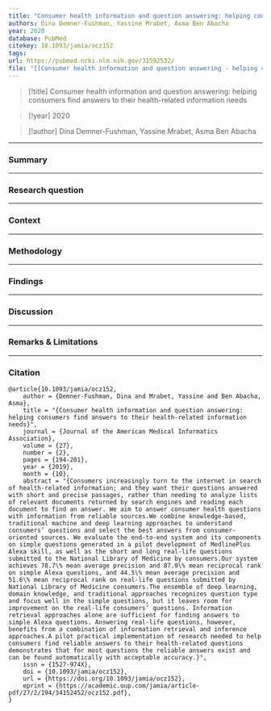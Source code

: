 ```yaml
---
title: "Consumer health information and question answering: helping consumers find answers to their health-related information needs"
authors: Dina Demner-Fushman, Yassine Mrabet, Asma Ben Abacha
year: 2020
database: PubMed
citekey: 10.1093/jamia/ocz152
tags: 
url: https://pubmed.ncbi.nlm.nih.gov/31592532/
file: "[[Consumer health information and question answering - helping consumers find answers to their health-related information needs.pdf]]"
---
```


>[!title]
Consumer health information and question answering: helping consumers find answers to their health-related information needs

>[!year]
2020

>[!author]
Dina Demner-Fushman, Yassine Mrabet, Asma Ben Abacha


------------------------------------

### Summary


------------------------------------

### Research question


------------------------------------

### Context


------------------------------------

### Methodology


------------------------------------

### Findings


------------------------------------

### Discussion


------------------------------------

### Remarks & Limitations


------------------------------------

### Citation

```
@article{10.1093/jamia/ocz152,
    author = {Demner-Fushman, Dina and Mrabet, Yassine and Ben Abacha, Asma},
    title = "{Consumer health information and question answering: helping consumers find answers to their health-related information needs}",
    journal = {Journal of the American Medical Informatics Association},
    volume = {27},
    number = {2},
    pages = {194-201},
    year = {2019},
    month = {10},
    abstract = "{Consumers increasingly turn to the internet in search of health-related information; and they want their questions answered with short and precise passages, rather than needing to analyze lists of relevant documents returned by search engines and reading each document to find an answer. We aim to answer consumer health questions with information from reliable sources.We combine knowledge-based, traditional machine and deep learning approaches to understand consumers’ questions and select the best answers from consumer-oriented sources. We evaluate the end-to-end system and its components on simple questions generated in a pilot development of MedlinePlus Alexa skill, as well as the short and long real-life questions submitted to the National Library of Medicine by consumers.Our system achieves 78.7\% mean average precision and 87.9\% mean reciprocal rank on simple Alexa questions, and 44.5\% mean average precision and 51.6\% mean reciprocal rank on real-life questions submitted by National Library of Medicine consumers.The ensemble of deep learning, domain knowledge, and traditional approaches recognizes question type and focus well in the simple questions, but it leaves room for improvement on the real-life consumers’ questions. Information retrieval approaches alone are sufficient for finding answers to simple Alexa questions. Answering real-life questions, however, benefits from a combination of information retrieval and inference approaches.A pilot practical implementation of research needed to help consumers find reliable answers to their health-related questions demonstrates that for most questions the reliable answers exist and can be found automatically with acceptable accuracy.}",
    issn = {1527-974X},
    doi = {10.1093/jamia/ocz152},
    url = {https://doi.org/10.1093/jamia/ocz152},
    eprint = {https://academic.oup.com/jamia/article-pdf/27/2/194/34152452/ocz152.pdf},
}
```